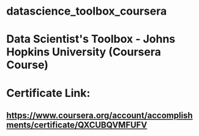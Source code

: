 # datascience_toolbox_coursera
# Data Scientist's Toolbox - Johns Hopkins University (Coursera Course)
# Certificate Link:
## https://www.coursera.org/account/accomplishments/certificate/QXCUBQVMFUFV
